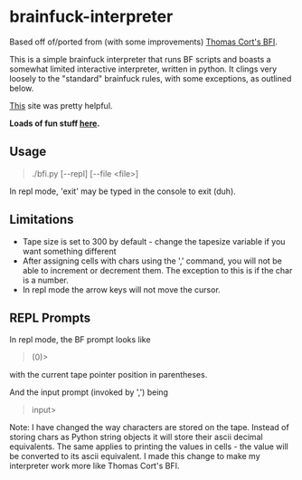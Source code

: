 # brainfuck-interpreter

Based off of/ported from (with some improvements) [Thomas Cort's BFI](http://esoteric.sange.fi/brainfuck/impl/interp/BFI.c).

This is a simple brainfuck interpreter that runs BF scripts and boasts a somewhat limited interactive interpreter, written in python.
It clings very loosely to the "standard" brainfuck rules, with some exceptions, as outlined below.

[This](https://esolangs.org/wiki/Brainfuck) site was pretty helpful.

**Loads of fun stuff [here](http://esoteric.sange.fi/brainfuck/).**

## Usage
> ./bfi.py \[--repl\] \[--file \<file\>\]

In repl mode, 'exit' may be typed in the console to exit (duh).

## Limitations
* Tape size is set to 300 by default - change the tapesize variable if you want something different
* After assigning cells with chars using the ',' command, you will not be able to increment or decrement them. The exception to this is if the char is a number.
* In repl mode the arrow keys will not move the cursor.

## REPL Prompts
In repl mode, the BF prompt looks like
> (0)\> 

with the current tape pointer position in parentheses.

And the input prompt (invoked by ',') being
> input\> 

Note: I have changed the way characters are stored on the tape. Instead of storing chars as Python string objects it will store their ascii decimal equivalents. The same applies to printing the values in cells - the value will be converted to its ascii equivalent. I made this change to make my interpreter work more like Thomas Cort's BFI.
